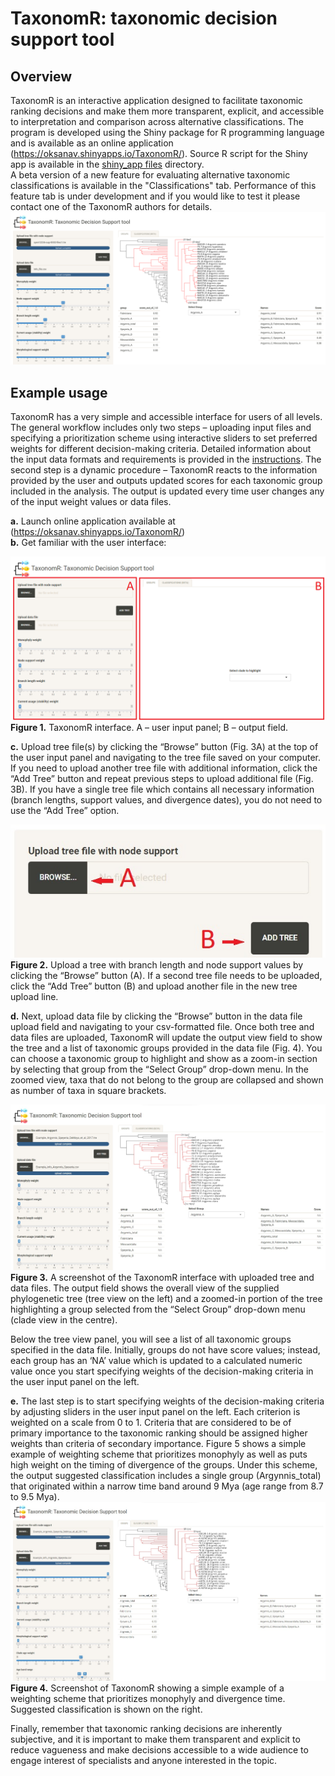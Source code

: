 # TaxonomR: taxonomic decision support tool
## Overview  
TaxonomR is an interactive application designed to facilitate taxonomic ranking decisions and make them more transparent, explicit, and accessible to interpretation and comparison across alternative classifications. The program is developed using the Shiny package for R programming language and is available as an online application (https://oksanav.shinyapps.io/TaxonomR/). Source R script for the Shiny app is available in the [shiny_app files](https://github.com/OksanaVe/TaxonomR/tree/main/shiny_app%20files) directory.  
A beta version of a new feature for evaluating alternative taxonomic classifications is available in the "Classifications" tab. Performance of this feature tab is under development and if you would like to test it please contact one of the TaxonomR authors for details. 
![Browser view](TaxonomR.png)
  
## Example usage  
TaxonomR has a very simple and accessible interface for users of all levels. The general workflow includes only two steps – uploading input files and specifying a prioritization scheme using interactive sliders to set preferred weights for different decision-making criteria. Detailed information about the input data formats and requirements is provided in the [instructions](Instructions_11May2023.pdf). The second step is a dynamic procedure – TaxonomR reacts to the information provided by the user and outputs updated scores for each taxonomic group included in the analysis. The output is updated every time user changes any of the input weight values or data files.  
   
**a.**	Launch online application available at (https://oksanav.shinyapps.io/TaxonomR/)  
**b.**	Get familiar with the user interface:  
   
![User interface](https://github.com/OksanaVe/TaxonomR/blob/main/img/Untitled_1.png)   
**Figure 1.** TaxonomR interface. A – user input panel; B – output field.   
   
**c.**	Upload tree file(s) by clicking the “Browse” button (Fig. 3A) at the top of the user input panel and navigating to the tree file saved on your computer. If you need to upload another tree file with additional information, click the “Add Tree” button and repeat previous steps to upload additional file (Fig. 3B). If you have a single tree file which contains all necessary information (branch lengths, support values, and divergence dates), you do not need to use the “Add Tree” option.  
   
![Upload tree](img/Fig.2.jpg)  
**Figure 2.** Upload a tree with branch length and node support values by clicking the “Browse” button (A). If a second tree file needs to be uploaded, click the “Add Tree” button (B) and upload another file in the new tree upload line.  
   
**d.**	Next, upload data file by clicking the “Browse” button in the data file upload field and navigating to your csv-formatted file. Once both tree and data files are uploaded, TaxonomR will update the output view field to show the tree and a list of taxonomic groups provided in the data file (Fig. 4). You can choose a taxonomic group to highlight and show as a zoom-in section by selecting that group from the “Select Group” drop-down menu. In the zoomed view, taxa that do not belong to the group are collapsed and shown as number of taxa in square brackets.  
    
![Upload tree](https://github.com/OksanaVe/TaxonomR/blob/main/img/Fig.3.jpg)  
**Figure 3.** A screenshot of the TaxonomR interface with uploaded tree and data files. The output field shows the overall view of the supplied phylogenetic tree (tree view on the left) and a zoomed-in portion of the tree highlighting a group selected from the “Select Group” drop-down menu (clade view in the centre).   
   
Below the tree view panel, you will see a list of all taxonomic groups specified in the data file. Initially, groups do not have score values; instead, each group has an ‘NA’ value which is updated to a calculated numeric value once you start specifying weights of the decision-making criteria in the user input panel on the left.  
   
**e.**	The last step is to start specifying weights of the decision-making criteria by adjusting sliders in the user input panel on the left. Each criterion is weighted on a scale from 0 to 1. Criteria that are considered to be of primary importance to the taxonomic ranking should be assigned higher weights than criteria of secondary importance. Figure 5 shows a simple example of weighting scheme that prioritizes monophyly as well as puts high weight on the timing of divergence of the groups. Under this scheme, the output suggested classification includes a single group (Argynnis_total) that originated within a narrow time band around 9 Mya (age range from 8.7 to 9.5 Mya).     
![Upload tree](https://github.com/OksanaVe/TaxonomR/blob/main/img/Fig.4.jpg)  
**Figure 4.** Screenshot of TaxonomR showing a simple example of a weighting scheme that prioritizes monophyly and divergence time. Suggested classification is shown on the right.  
   
Finally, remember that taxonomic ranking decisions are inherently subjective, and it is important to make them transparent and explicit to reduce vagueness and make decisions accessible to a wide audience to engage interest of specialists and anyone interested in the topic.   
   
